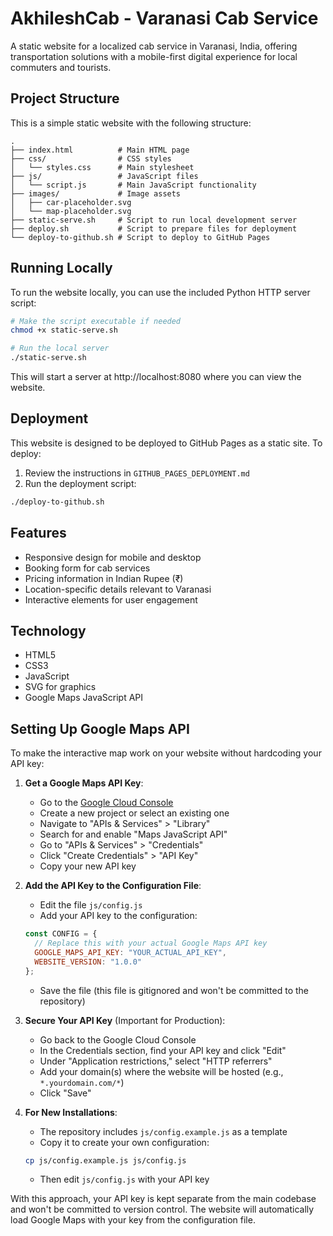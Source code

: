 # AkhileshCab - Varanasi Cab Service

A static website for a localized cab service in Varanasi, India, offering transportation solutions with a mobile-first digital experience for local commuters and tourists.

## Project Structure

This is a simple static website with the following structure:

```
.
├── index.html          # Main HTML page
├── css/                # CSS styles
│   └── styles.css      # Main stylesheet
├── js/                 # JavaScript files
│   └── script.js       # Main JavaScript functionality
├── images/             # Image assets
│   ├── car-placeholder.svg
│   └── map-placeholder.svg
├── static-serve.sh     # Script to run local development server
├── deploy.sh           # Script to prepare files for deployment
└── deploy-to-github.sh # Script to deploy to GitHub Pages
```

## Running Locally

To run the website locally, you can use the included Python HTTP server script:

```bash
# Make the script executable if needed
chmod +x static-serve.sh

# Run the local server
./static-serve.sh
```

This will start a server at http://localhost:8080 where you can view the website.

## Deployment

This website is designed to be deployed to GitHub Pages as a static site. To deploy:

1. Review the instructions in `GITHUB_PAGES_DEPLOYMENT.md`
2. Run the deployment script:

```bash
./deploy-to-github.sh
```

## Features

- Responsive design for mobile and desktop
- Booking form for cab services
- Pricing information in Indian Rupee (₹)
- Location-specific details relevant to Varanasi
- Interactive elements for user engagement

## Technology

- HTML5
- CSS3
- JavaScript
- SVG for graphics
- Google Maps JavaScript API

## Setting Up Google Maps API

To make the interactive map work on your website without hardcoding your API key:

1. **Get a Google Maps API Key**:
   - Go to the [Google Cloud Console](https://console.cloud.google.com/)
   - Create a new project or select an existing one
   - Navigate to "APIs & Services" > "Library"
   - Search for and enable "Maps JavaScript API"
   - Go to "APIs & Services" > "Credentials"
   - Click "Create Credentials" > "API Key"
   - Copy your new API key

2. **Add the API Key to the Configuration File**:
   - Edit the file `js/config.js`
   - Add your API key to the configuration:
   ```javascript
   const CONFIG = {
     // Replace this with your actual Google Maps API key
     GOOGLE_MAPS_API_KEY: "YOUR_ACTUAL_API_KEY",
     WEBSITE_VERSION: "1.0.0"
   };
   ```
   - Save the file (this file is gitignored and won't be committed to the repository)

3. **Secure Your API Key** (Important for Production):
   - Go back to the Google Cloud Console
   - In the Credentials section, find your API key and click "Edit"
   - Under "Application restrictions," select "HTTP referrers"
   - Add your domain(s) where the website will be hosted (e.g., `*.yourdomain.com/*`)
   - Click "Save"

4. **For New Installations**:
   - The repository includes `js/config.example.js` as a template
   - Copy it to create your own configuration:
   ```bash
   cp js/config.example.js js/config.js
   ```
   - Then edit `js/config.js` with your API key

With this approach, your API key is kept separate from the main codebase and won't be committed to version control. The website will automatically load Google Maps with your key from the configuration file.